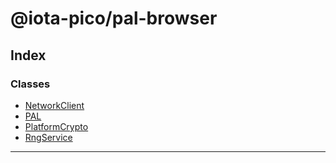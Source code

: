 


#  @iota-pico/pal-browser

## Index

### Classes

* [NetworkClient](classes/networkclient.md)
* [PAL](classes/pal.md)
* [PlatformCrypto](classes/platformcrypto.md)
* [RngService](classes/rngservice.md)



---
